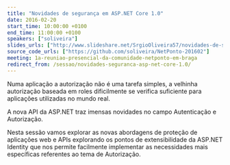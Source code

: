 ```yaml
---
title: "Novidades de segurança em ASP.NET Core 1.0"
date: 2016-02-20
start_time: 10:00:00 +0100
end_time: 11:00:00 +0100
speakers: ["soliveira"]
slides_urls: ["http://www.slideshare.net/SrgioOliveira57/novidades-de-segurana-em-aspnet-core"]
source_code_urls: ["https://github.com/soliveira/NetPonto-201602"]
meeting: 1a-reuniao-presencial-da-comunidade-netponto-em-braga
redirect_from: /sessao/novidades-seguranca-asp-net-core-1.0/
---
```

Numa aplicação a autorização não é uma tarefa simples, a velhinha autorização baseada em roles dificilmente se verifica suficiente para aplicações utilizadas no mundo real.

A nova API da ASP.NET traz imensas novidades no campo Autenticação e Autorização.

Nesta sessão vamos explorar as novas abordagens de proteção de aplicações web e APIs explorando os pontos de extensibilidade da ASP.NET Identity que nos permite facilmente implementar as necessidades mais específicas referentes ao tema de Autorização.


